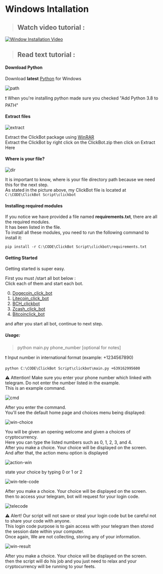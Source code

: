 # Windows Intallation

> ## Watch video tutorial :    

[![Window Installation Video](https://transactionmanagementconsultants.com/wp-content/uploads/2018/10/video-coming-soon.png)](https://github.com/ziziwho/telescraper/blob/master/Installation/Windows/Install_windows.md)    

> ## Read text tutorial :  
#### Download Python
Download **latest** [Python](https://www.python.org/downloads/) for Windows    

![path](/Images/win-py-install.png)    

❗ When you're installing python made sure you checked "Add Python 3.8 to PATH"      
#### Extract files

![extract](/Images/window-extract.png)    

Extract the ClickBot package using [WinRAR](https://www.rarlab.com/)    
Extract the ClickBot by right click on the ClickBot.zip then click on Extract Here    
#### Where is your file?

![dir](/Images/win-dir.jpg)    

It is important to know, where is your file directory path because we need this for the next step.       
As stated in the picture above, my ClickBot file is located at `C:\CODE\ClickBot Script\clickbot`
#### Installing required modules
If you notice we have provided a file named **requirements.txt**, there are all the required modules.    
It has been listed in the file.    
To install all these modules, you need to run the following command to install it:    
```
pip install -r C:\CODE\ClickBot Script\clickbot\requirements.txt
```

#### Getting Started
Getting started is super easy.

First you must /start all bot below :    
Click each of them and start each bot.    

0. [Dogecoin_click_bot](https://t.me/Dogecoin_click_bot?start=BbHI)
1. [Litecoin_click_bot](https://t.me/Litecoin_click_bot?start=2sWF)
2. [BCH_clickbot](https://t.me/BCH_clickbot?start=BGny)
3. [Zcash_click_bot](https://t.me/Zcash_click_bot?start=9io7)
4. [Bitcoinclick_bot](https://t.me/Bitcoinclick_bot?start=eBh6)

and after you start all bot, continue to next step.
##### Usage: 
> python main.py phone_number [optional for notes]    

❗ Input number in international format (example: +1234567890)    

```
python C:\CODE\ClickBot Script\clickbot\main.py +639162995600
```
⚠️ Attention! Make sure you enter your phone number which linked with telegram. Do not enter the number listed in the example.    
This is an example command.    

![cmd](/Images/termux-execute-cmd.png)    

After you enter the command.    
You'll see the default home page and choices menu being displayed:    

![win-choice](/Images/win-choice_menu.png)

You will be given an opening welcome and given a choices of cryptocurrency.    
Here you can type the listed numbers such as 0, 1, 2, 3, and 4.    
After you make a choice. Your choice will be displayed on the screen.    
And after that, the action menu option is displayed    

![action-win](/Images/win-action_menu.png)    

state your choice by typing 0 or 1 or 2    

![win-tele-code](/Images/win-tele-code.png)    

After you make a choice. Your choice will be displayed on the screen.    
then to access your telegram, bot will request for your login code.    

![telecode](/Images/telecode.png)   

⚠️ Alert! Our script will not save or steal your login code but be careful not to share your code with anyone.    
This login code purpose is to gain access with your telegram then stored the session date within your computer.    
Once again, We are not collecting, storing any of your information.    

![win-result](/Images/win-result.png)    

After you make a choice. Your choice will be displayed on the screen.    
then the script will do his job and you just need to relax and your cryptocurrency will be running to your feets.
